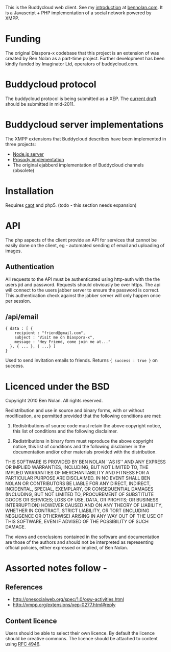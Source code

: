 This is the Buddycloud web client. See my [introduction](http://bennolan.com/2011/04/12/distributed-social-networking.html) at [bennolan.com](http://bennolan.com/). It is a Javascript + PHP implementation of a social network powered by XMPP.

# Funding

The original Diaspora-x codebase that this project is an extension of was created by Ben Nolan as a part-time project. Further development has been kindly funded by Imaginator Ltd, operators of buddycloud.com.

# Buddycloud protocol

The buddycloud protocol is being submitted as a XEP. The [current draft](http://buddycloud.org/wiki/XMPP_XEP) should be submitted in mid-2011.

# Buddycloud server implementations

The XMPP extensions that Buddycloud describes have been implemented in three projects:

* [Node.js server](https://github.com/buddycloud/channel-server)
* [Prosody implementation](http://buddycloud.com/cms/content/buddycloud-channels-built-prosody)
* The original ejabberd implementation of Buddycloud channels (obsolete)

# Installation

Requires [capt](http://github.com/bnolan/capt) and php5. (todo - this section needs expansion)

# API

The php aspects of the client provide an API for services that cannot be easily done on the client, eg - automated sending of email and uploading of images.

## Authentication

All requests to the API must be authenticated using http-auth with the the users jid and password. Requests should obviously be over https. The api will connect to the users jabber server to ensure the password is correct. This authentication check against the jabber server will only happen once per session.

## /api/email

    { data : [ {
        recipient : "friend@gmail.com",
        subject : "Visit me on Diaspora-x",
        message : "Hey Friend, come join me at..."
      }, { ... }, { ...} ]
    }

Used to send invitation emails to friends. Returns `{ success : true }` on success.

# Licenced under the BSD

Copyright 2010 Ben Nolan. All rights reserved.

Redistribution and use in source and binary forms, with or without modification, are
permitted provided that the following conditions are met:

   1. Redistributions of source code must retain the above copyright notice, this list of
      conditions and the following disclaimer.

   2. Redistributions in binary form must reproduce the above copyright notice, this list
      of conditions and the following disclaimer in the documentation and/or other materials
      provided with the distribution.

THIS SOFTWARE IS PROVIDED BY BEN NOLAN ``AS IS'' AND ANY EXPRESS OR IMPLIED
WARRANTIES, INCLUDING, BUT NOT LIMITED TO, THE IMPLIED WARRANTIES OF MERCHANTABILITY AND
FITNESS FOR A PARTICULAR PURPOSE ARE DISCLAIMED. IN NO EVENT SHALL BEN NOLAN OR
CONTRIBUTORS BE LIABLE FOR ANY DIRECT, INDIRECT, INCIDENTAL, SPECIAL, EXEMPLARY, OR
CONSEQUENTIAL DAMAGES (INCLUDING, BUT NOT LIMITED TO, PROCUREMENT OF SUBSTITUTE GOODS OR
SERVICES; LOSS OF USE, DATA, OR PROFITS; OR BUSINESS INTERRUPTION) HOWEVER CAUSED AND ON
ANY THEORY OF LIABILITY, WHETHER IN CONTRACT, STRICT LIABILITY, OR TORT (INCLUDING
NEGLIGENCE OR OTHERWISE) ARISING IN ANY WAY OUT OF THE USE OF THIS SOFTWARE, EVEN IF
ADVISED OF THE POSSIBILITY OF SUCH DAMAGE.

The views and conclusions contained in the software and documentation are those of the
authors and should not be interpreted as representing official policies, either expressed
or implied, of Ben Nolan.

# Assorted notes follow - 

## References

* http://onesocialweb.org/spec/1.0/osw-activities.html
* http://xmpp.org/extensions/xep-0277.html#reply

## Content licence

Users should be able to select their own licence. By default the licence should be creative commons. The licence should be attached to content using [RFC 4946](http://tools.ietf.org/html/rfc4946).

